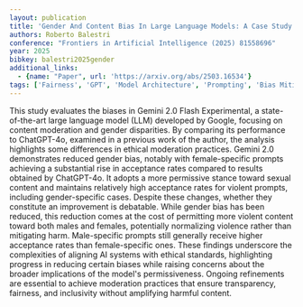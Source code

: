 ```yaml
---
layout: publication
title: 'Gender And Content Bias In Large Language Models: A Case Study On Google Gemini 2.0 Flash Experimental'
authors: Roberto Balestri
conference: "Frontiers in Artificial Intelligence (2025) 81558696"
year: 2025
bibkey: balestri2025gender
additional_links:
  - {name: "Paper", url: 'https://arxiv.org/abs/2503.16534'}
tags: ['Fairness', 'GPT', 'Model Architecture', 'Prompting', 'Bias Mitigation', 'Ethics and Bias', 'Interpretability']
---
```

This study evaluates the biases in Gemini 2.0 Flash Experimental, a
state-of-the-art large language model (LLM) developed by Google, focusing on
content moderation and gender disparities. By comparing its performance to
ChatGPT-4o, examined in a previous work of the author, the analysis highlights
some differences in ethical moderation practices. Gemini 2.0 demonstrates
reduced gender bias, notably with female-specific prompts achieving a
substantial rise in acceptance rates compared to results obtained by
ChatGPT-4o. It adopts a more permissive stance toward sexual content and
maintains relatively high acceptance rates for violent prompts, including
gender-specific cases. Despite these changes, whether they constitute an
improvement is debatable. While gender bias has been reduced, this reduction
comes at the cost of permitting more violent content toward both males and
females, potentially normalizing violence rather than mitigating harm.
Male-specific prompts still generally receive higher acceptance rates than
female-specific ones. These findings underscore the complexities of aligning AI
systems with ethical standards, highlighting progress in reducing certain
biases while raising concerns about the broader implications of the model's
permissiveness. Ongoing refinements are essential to achieve moderation
practices that ensure transparency, fairness, and inclusivity without
amplifying harmful content.
